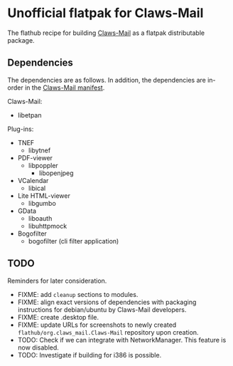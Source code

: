 # Unofficial flatpak for Claws-Mail

The flathub recipe for building [Claws-Mail](https://claws-mail.org) as a flatpak distributable package.

## Dependencies

The dependencies are as follows. In addition, the dependencies are in-order in the [Claws-Mail manifest](org.claws_mail.Claws-Mail.json).

Claws-Mail:
- libetpan

Plug-ins:
- TNEF
  - libytnef
- PDF-viewer
  - libpoppler
    - libopenjpeg
- VCalendar
  - libical
- Lite HTML-viewer
  - libgumbo
- GData
  - liboauth
  - libuhttpmock
- Bogofilter
  - bogofilter (cli filter application)

## TODO

Reminders for later consideration.

- FIXME: add `cleanup` sections to modules.
- FIXME: align exact versions of dependencies with packaging instructions for debian/ubuntu by Claws-Mail developers.
- FIXME: create .desktop file.
- FIXME: update URLs for screenshots to newly created `flathub/org.claws_mail.Claws-Mail` repository upon creation.
- TODO: Check if we can integrate with NetworkManager. This feature is now disabled.
- TODO: Investigate if building for i386 is possible.

<!-- NOTES

Local build: `flatpak-builder --sandbox --user --install --force-clean build org.claws_mail.Claws-Mail.json`
- Verify appdata.xml: `flatpak run org.freedesktop.appstream-glib validate org.claws_mail.Claws-Mail.appdata.xml`

## References

- [Flatpak manifest permissions](http://docs.flatpak.org/en/latest/sandbox-permissions.html)
- [AppStream metadata (appdata.xml)](https://www.freedesktop.org/software/appstream/docs/sect-Metadata-Application.html)
-->
